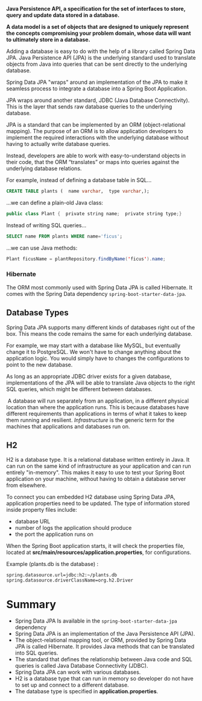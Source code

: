 **Java Persistence API, a specification for the set of interfaces to store, query and update data stored in a database.**

**A data model is a set of objects that are designed to uniquely represent the concepts compromising your problem domain, whose data will want to ultimately store in a database.**

Adding a database is easy to do with the help of a library called Spring Data JPA. Java Persistence API (JPA) is the underlying standard used to translate objects from Java into queries that can be sent directly to the underlying database.

Spring Data JPA "wraps" around an implementation of the JPA to make it seamless process to integrate a database into a Spring Boot Application.

JPA wraps around another standard, JDBC (Java Database Connectivity). This is the layer that sends raw database queries to the underlying database.

JPA is a standard that can be implemented by an ORM (object-relational mapping). The purpose of an ORM is to allow application developers to implement the required interactions with the underlying database without having to actually write database queries.

Instead, developers are able to work with easy-to-understand objects in their code, that the ORM “translates” or maps into queries against the underlying database relations.

For example, instead of defining a database table in SQL…
``` sql
CREATE TABLE plants (  name varchar,  type varchar,);
```
…we can define a plain-old Java class:
``` java
public class Plant {  private string name;  private string type;}
```

Instead of writing SQL queries…
``` sql
SELECT name FROM plants WHERE name='ficus';
```
…we can use Java methods:
``` java
Plant ficusName = plantRepository.findByName('ficus').name;
```
### Hibernate
The ORM most commonly used with Spring Data JPA is called Hibernate. It comes with the Spring Data dependency `spring-boot-starter-data-jpa`.

## Database Types
Spring Data JPA supports many different kinds of databases right out of the box. This means the code remains the same for each underlying database.

For example, we may start with a database like MySQL, but eventually change it to PostgreSQL. We won't have to change anything about the application logic. You would simply have to changes the configurations to point to the new database.

As long as an appropriate JDBC driver exists for a given database, implementations of the JPA will be able to translate Java objects to the right SQL queries, which might be different between databases.

 A database will run separately from an application, in a different physical location than where the application runs. This is because databases have different requirements than applications in terms of what it takes to keep them running and resilient. _Infrastructure_ is the generic term for the machines that applications and databases run on.

## H2
H2 is a database type. It is a relational database written entirely in Java. It can run on the same kind of infrastructure as your application and can run entirely "in-memory". This makes it easy to use to test your Spring Boot application on your machine, without having to obtain a database server from elsewhere.

To connect you can embedded H2 database using Spring Data JPA, application properties need to be updated.  The type of information stored inside property files include:
- database URL
- number of logs the application should produce
- the port the application runs on 

When the Spring Boot application starts, it will check the properties file, located at **src/main/resources/application.properties**, for configurations. 

Example (plants.db is the database) :
``` properties
spring.datasource.url=jdbc:h2:~/plants.db  
spring.datasource.driverClassName=org.h2.Driver
```

# Summary
- Spring Data JPA Is available in the `spring-boot-starter-data-jpa` dependency
- Spring Data JPA is an implementation of the Java Persistence API (JPA).
- The object-relational mapping tool, or ORM, provided by Spring Data JPA is called Hibernate. It provides Java methods that can be translated into SQL queries.
- The standard that defines the relationship between Java code and SQL queries is called Java Database Connectivity (JDBC).
- Spring Data JPA can work with various databases.
- H2 is a database type that can run in memory so developer do not have to set up and connect to a different database.
- The database type is specified in **application.properties**.